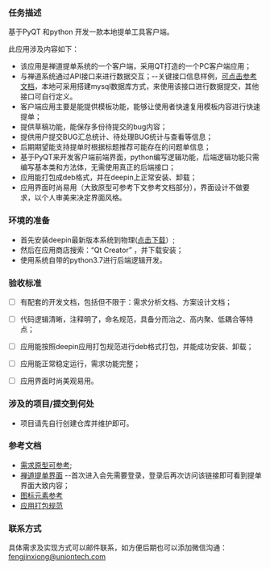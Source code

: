 ### 任务描述


基于PyQT 和python 开发一款本地提单工具客户端。

此应用涉及内容如下：

- 该应用是禅道提单系统的一个客户端，采用QT打造的一个PC客户端应用；
- 与禅道系统通过API接口来进行数据交互；--关键接口信息样例，[可点击参考文档](https://github.com/babyfengfjx/coding-quarter/blob/master/2.%E8%BF%9B%E9%98%B6%E9%9A%BE%E5%BA%A6/%E6%8F%90%E5%8D%95%E5%B7%A5%E5%85%B7/%E7%A6%85%E9%81%93API%E6%8E%A5%E5%8F%A3%E4%BF%A1%E6%81%AF.md)，本地可采用搭建mysql数据库方式，来使用该接口进行数据提交，其他接口可自行定义。
- 客户端应用主要是能提供模板功能，能够让使用者快速复用模板内容进行快速提单；
- 提供草稿功能，能保存多份待提交的bug内容；
- 提供用户提交BUG汇总统计、待处理BUG统计与查看等信息；
- 后期期望能支持提单时根据标题推荐可能存在的问题单信息；
- 基于PyQT来开发客户端前端界面，python编写逻辑功能，后端逻辑功能只需编写基本类和方法体，无需使用真正的后端接口；
- 应用能打包成deb格式，并在deepin上正常安装、卸载；
- 应用界面时尚易用（大致原型可参考下文参考文档部分），界面设计不做要求，以个人审美来决定界面风格。


### 环境的准备

- 首先安装deepin最新版本系统到物理([点击下载](https://www.deepin.org/zh/download/)）;
- 然后在应用商店搜索：“Qt Creator” ，并下载安装；
- 使用系统自带的python3.7进行后端逻辑开发。


### 验收标准

   
- [ ] 有配套的开发文档，包括但不限于：需求分析文档、方案设计文档；
- [ ] 代码逻辑清晰，注释明了，命名规范，具备分而治之、高内聚、低耦合等特点；
- [ ] 应用能按照deepin应用打包规范进行deb格式打包，并能成功安装、卸载；
- [ ] 应用能正常稳定运行，需求功能完整；
- [ ] 应用界面时尚美观易用。


### 涉及的项目/提交到何处

- 项目请先自行创建仓库并维护即可。

### 参考文档

- [需求原型可参考](https://app.mockplus.cn/s/jKro-S8ne);
- [禅道提单界面](https://demo16.zentao.net/bug-create-27-0-moduleID=0.html?tid=fpdtppru) --首次进入会先需要登录，登录后再次访问该链接即可看到提单界面大致内容；
- [图标元素参考](https://www.iconfont.cn/)
- [应用打包规范](https://doc.chinauos.com/content/M7kCi3QB_uwzIp6HyF5J)

### 联系方式
具体需求及实现方式可以邮件联系，如方便后期也可以添加微信沟通：fengjinxiong@uniontech.com
